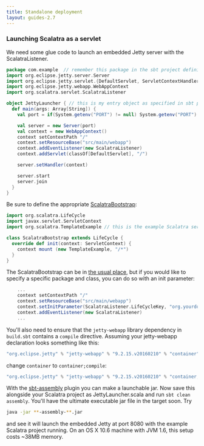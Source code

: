 ```yaml
---
title: Standalone deployment
layout: guides-2.7
---
```


### Launching Scalatra as a servlet

We need some glue code to launch an embedded Jetty server with the ScalatraListener.

```scala
package com.example  // remember this package in the sbt project definition
import org.eclipse.jetty.server.Server
import org.eclipse.jetty.servlet.{DefaultServlet, ServletContextHandler}
import org.eclipse.jetty.webapp.WebAppContext
import org.scalatra.servlet.ScalatraListener

object JettyLauncher { // this is my entry object as specified in sbt project definition
  def main(args: Array[String]) {
    val port = if(System.getenv("PORT") != null) System.getenv("PORT").toInt else 8080

    val server = new Server(port)
    val context = new WebAppContext()
    context setContextPath "/"
    context.setResourceBase("src/main/webapp")
    context.addEventListener(new ScalatraListener)
    context.addServlet(classOf[DefaultServlet], "/")

    server.setHandler(context)

    server.start
    server.join
  }
}
```

Be sure to define the appropriate [ScalatraBootstrap](configuration.html):

```scala
import org.scalatra.LifeCycle
import javax.servlet.ServletContext
import org.scalatra.TemplateExample // this is the example Scalatra servlet

class ScalatraBootstrap extends LifeCycle {
  override def init(context: ServletContext) {
    context mount (new TemplateExample, "/*")
  }
}
```

The ScalatraBootstrap can be in [the usual place](../../getting-started/project-structure.html),
but if you would like to specify a specific package and class, you can do so
with an init parameter:

```scala
    ...
    context setContextPath "/"
    context.setResourceBase("src/main/webapp")
    context.setInitParameter(ScalatraListener.LifeCycleKey, "org.yourdomain.project.ScalatraBootstrap")
    context.addEventListener(new ScalatraListener)
    ...
```

You'll also need to ensure that the `jetty-webapp` library dependency in `build.sbt`
contains a `compile` directive. Assuming your jetty-webapp declaration looks something
like this:

```scala
"org.eclipse.jetty" % "jetty-webapp" % "9.2.15.v20160210" % "container",
```

change `container` to `container;compile`:

```scala
"org.eclipse.jetty" % "jetty-webapp" % "9.2.15.v20160210" % "container;compile",
```

With the [sbt-assembly](https://github.com/sbt/sbt-assembly) plugin you can make a launchable jar.
Now save this alongside your Scalatra project as JettyLauncher.scala and run
<code>sbt clean assembly</code>. You'll have the ultimate executable jar file
in the target soon. Try

```bash
java -jar **-assembly-**.jar
```

and see it will launch the embedded Jetty at port 8080 with the example
Scalatra project running. On an OS X 10.6 machine with JVM 1.6, this setup
costs ~38MB memory.
